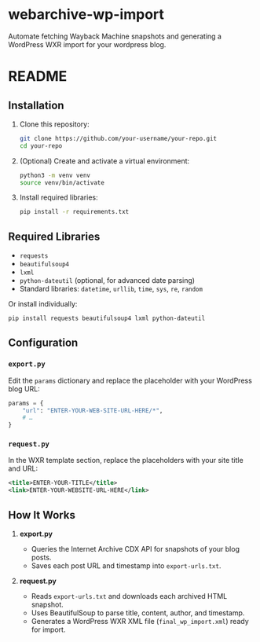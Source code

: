 # webarchive-wp-import
Automate fetching Wayback Machine snapshots and generating a WordPress WXR import for your wordpress blog.

# README

## Installation

1. Clone this repository:  
   ```bash
   git clone https://github.com/your-username/your-repo.git
   cd your-repo
   ```
2. (Optional) Create and activate a virtual environment:  
   ```bash
   python3 -m venv venv
   source venv/bin/activate
   ```
3. Install required libraries:  
   ```bash
   pip install -r requirements.txt
   ```

## Required Libraries

- `requests`  
- `beautifulsoup4`  
- `lxml`  
- `python-dateutil` (optional, for advanced date parsing)  
- Standard libraries: `datetime`, `urllib`, `time`, `sys`, `re`, `random`

Or install individually:  
```bash
pip install requests beautifulsoup4 lxml python-dateutil
```

## Configuration

### `export.py`

Edit the `params` dictionary and replace the placeholder with your WordPress blog URL:

```python
params = {
    "url": "ENTER-YOUR-WEB-SITE-URL-HERE/*",
    # …
}
```

### `request.py`

In the WXR template section, replace the placeholders with your site title and URL:

```xml
<title>ENTER-YOUR-TITLE</title>
<link>ENTER-YOUR-WEBSITE-URL-HERE</link>
```

## How It Works

1. **export.py**  
   - Queries the Internet Archive CDX API for snapshots of your blog posts.  
   - Saves each post URL and timestamp into `export-urls.txt`.

2. **request.py**  
   - Reads `export-urls.txt` and downloads each archived HTML snapshot.  
   - Uses BeautifulSoup to parse title, content, author, and timestamp.  
   - Generates a WordPress WXR XML file (`final_wp_import.xml`) ready for import.
